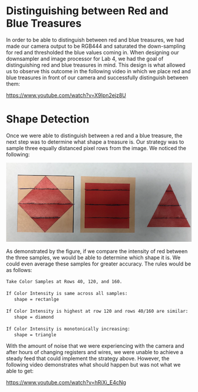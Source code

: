 # Distinguishing between Red and Blue Treasures

In order to be able to distinguish between red and blue treasures, we had made our camera output to be RGB444 and saturated the down-sampling for red and thresholded the blue values coming in. When designing our downsampler and image processor for Lab 4, we had the goal of distinguishing red and blue treasures in mind. This design is what allowed us to observe this outcome in the following video in which we place red and blue treasures in front of our camera and successfully distinguish between them:

https://www.youtube.com/watch?v=X9Ipn2ejz8U

# Shape Detection

Once we were able to distinguish between a red and a blue treasure, the next step was to determine what shape a treasure is. Our strategy was to sample three equally distanced pixel rows from the image. We noticed the following:

<img src=https://github.com/Blue9/ece3400-team20/blob/gh-pages/img/portfolio/Screen%20Shot%202018-11-30%20at%207.21.46%20PM.png width=700>

As demonstrated by the figure, if we compare the intensity of red between the three samples, we would be able to determine which shape it is. We could even average these samples for greater accuracy. The rules would be as follows:

```
Take Color Samples at Rows 40, 120, and 160.

If Color Intensity is same across all samples:
   shape = rectanlge
   
If Color Intensity is highest at row 120 and rows 40/160 are similar:
   shape = diamond

If Color Intensity is monotonically increasing:
   shape = triangle

```

With the amount of noise that we were experiencing with the camera and after hours of changing registers and wires, we were unable to achieve a steady feed that could implement the strategy above. However, the following video demonstrates what should happen but was not what we able to get:

https://www.youtube.com/watch?v=hRiXi_E4cNg
